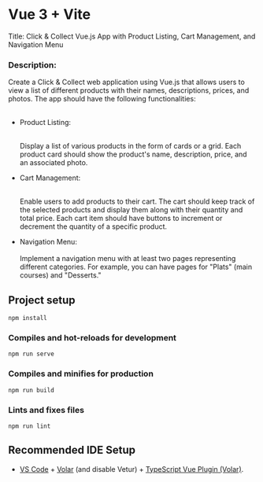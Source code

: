 # Vue 3 + Vite

Title: Click & Collect Vue.js App with Product Listing, Cart Management, and Navigation Menu


  

<h3>Description: </h3>
Create a Click & Collect web application using Vue.js that allows users to view a list of different products with their names, descriptions, prices, and photos. The app should have the following functionalities:
</br>
</br>
<ul>
<li>Product Listing:  </li>
</br>

Display a list of various products in the form of cards or a grid. Each product card should show the product's name, description, price, and an associated photo.
</br>


<li>Cart Management: </li>
</br>

Enable users to add products to their cart. The cart should keep track of the selected products and display them along with their quantity and total price. Each cart item should have buttons to increment or decrement the quantity of a specific product.
</br>

<li>Navigation Menu:</li>
</br>
Implement a navigation menu with at least two pages representing different categories. For example, you can have pages for "Plats" (main courses) and "Desserts."
</br>
</ul>

## Project setup
```
npm install
```

### Compiles and hot-reloads for development
```
npm run serve
```

### Compiles and minifies for production
```
npm run build
```

### Lints and fixes files
```
npm run lint
```


## Recommended IDE Setup

- [VS Code](https://code.visualstudio.com/) + [Volar](https://marketplace.visualstudio.com/items?itemName=Vue.volar) (and disable Vetur) + [TypeScript Vue Plugin (Volar)](https://marketplace.visualstudio.com/items?itemName=Vue.vscode-typescript-vue-plugin).
